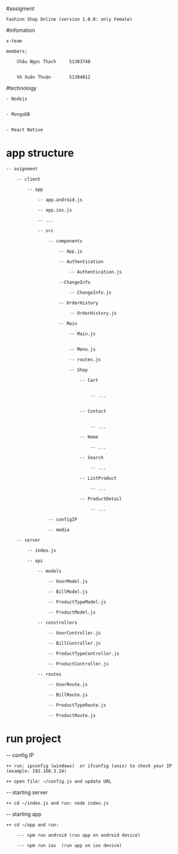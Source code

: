 #assigment

    Fashion Shop Online (version 1.0.0: only Female)

#infomation

    x-team

    members:

        Châu Ngọc Thạch     51303740


        Võ Xuân Thuận       51304012

#technology

    - Nodejs


    - MongoDB


    - React Native


# app structure

    -- asignment

        -- client

            -- app

                -- app.android.js

                -- app.ios.js

                -- ...

                -- src

                    -- components

                        -- App.js

                        -- Authentication

                            -- Authentication.js

                        --ChangeInfo

                            -- ChangeInfo.js

                        -- OrderHistory

                            -- OrderHistory.js

                        -- Main

                            -- Main.js


                            -- Menu.js

                            -- routes.js

                            -- Shop

                                -- Cart


                                    -- ...


                                -- Contact


                                    -- ...

                                -- Home

                                    -- ...

                                -- Search

                                    -- ...

                                -- ListProduct

                                    -- ...

                                -- ProductDetail

                                    -- ...

                    -- configIP

                    -- media

        -- server

            -- index.js

            -- api

                -- models

                    -- UserModel.js

                    -- BillModel.js

                    -- ProductTypeModel.js

                    -- ProductModel.js

                -- constrollers

                    -- UserController.js

                    -- BillController.js

                    -- ProductTypeController.js

                    -- ProductController.js

                -- routes

                    -- UserRoute.js

                    -- BillRoute.js

                    -- ProductTypeRoute.js

                    -- ProductRoute.js

# run project

-- config IP

    ++ run: ipconfig (windows)  or ifconfig (unix) to check your IP (example: 192.168.3.24)

    ++ open file: ~/config.js and update URL

-- starting server

    ++ cd ~/index.js and run: node index.js


-- starting app

    ++ cd ~/app and run: 

        --- npm run android (run app on android device)

        --- npm run ios  (run app on ios device)



